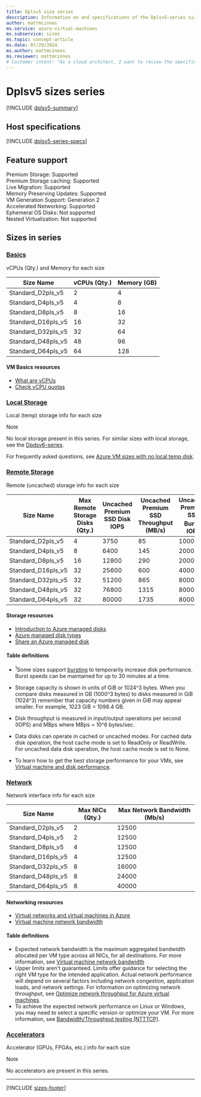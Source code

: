 ```yaml
---
title: Dplsv5 size series
description: Information on and specifications of the Dplsv5-series sizes
author: mattmcinnes
ms.service: azure-virtual-machines
ms.subservice: sizes
ms.topic: concept-article
ms.date: 07/29/2024
ms.author: mattmcinnes
ms.reviewer: mattmcinnes
# Customer intent: "As a cloud architect, I want to review the specifications and features of the Dplsv5 series virtual machine sizes, so that I can select the appropriate configurations for our applications' performance and resource requirements."
---
```


# Dplsv5 sizes series

[!INCLUDE [dplsv5-summary](./includes/dplsv5-series-summary.md)]

## Host specifications
[!INCLUDE [dplsv5-series-specs](./includes/dplsv5-series-specs.md)]

## Feature support

Premium Storage: Supported<br>
Premium Storage caching: Supported<br>
Live Migration: Supported<br>
Memory Preserving Updates: Supported<br>
VM Generation Support: Generation 2<br>
Accelerated Networking: Supported<br>
Ephemeral OS Disks: Not supported<br>
Nested Virtualization: Not supported<br>

## Sizes in series

### [Basics](#tab/sizebasic)

vCPUs (Qty.) and Memory for each size

| Size Name | vCPUs (Qty.) | Memory (GB) |
| --- | --- | --- |
| Standard_D2pls_v5 | 2 | 4 |
| Standard_D4pls_v5 | 4 | 8 |
| Standard_D8pls_v5 | 8 | 16 |
| Standard_D16pls_v5 | 16 | 32 |
| Standard_D32pls_v5 | 32 | 64 |
| Standard_D48pls_v5 | 48 | 96 |
| Standard_D64pls_v5 | 64 | 128 |

#### VM Basics resources
- [What are vCPUs](../../../virtual-machines/managed-disks-overview.md)
- [Check vCPU quotas](../../../virtual-machines/quotas.md)

### [Local Storage](#tab/sizestoragelocal)

Local (temp) storage info for each size

> [!NOTE]
> No local storage present in this series. For similar sizes with local storage, see the [Dpdsv6-series](./dpdsv6-series.md).
>
> For frequently asked questions, see [Azure VM sizes with no local temp disk](../../azure-vms-no-temp-disk.yml).



### [Remote Storage](#tab/sizestorageremote)

Remote (uncached) storage info for each size

| Size Name | Max Remote Storage Disks (Qty.) | Uncached Premium SSD Disk IOPS | Uncached Premium SSD Throughput (MB/s) | Uncached Premium SSD Burst<sup>1</sup> IOPS | Uncached Premium SSD Burst<sup>1</sup> Throughput (MB/s) |
| --- | --- | --- | --- | --- | --- |
| Standard_D2pls_v5 | 4 | 3750 | 85 | 10000 | 1200 |
| Standard_D4pls_v5 | 8 | 6400 | 145 | 20000 | 1200 |
| Standard_D8pls_v5 | 16 | 12800 | 290 | 20000 | 1200 |
| Standard_D16pls_v5 | 32 | 25600 | 600 | 40000 | 1200 |
| Standard_D32pls_v5 | 32 | 51200 | 865 | 80000 | 2000 |
| Standard_D48pls_v5 | 32 | 76800 | 1315 | 80000 | 3000 |
| Standard_D64pls_v5 | 32 | 80000 | 1735 | 80000 | 3000 |

#### Storage resources
- [Introduction to Azure managed disks](../../../virtual-machines/managed-disks-overview.md)
- [Azure managed disk types](../../../virtual-machines/disks-types.md)
- [Share an Azure managed disk](../../../virtual-machines/disks-shared.md)

#### Table definitions
- <sup>1</sup>Some sizes support [bursting](../../disk-bursting.md) to temporarily increase disk performance. Burst speeds can be maintained for up to 30 minutes at a time.

- Storage capacity is shown in units of GiB or 1024^3 bytes. When you compare disks measured in GB (1000^3 bytes) to disks measured in GiB (1024^3) remember that capacity numbers given in GiB may appear smaller. For example, 1023 GiB = 1098.4 GB.
- Disk throughput is measured in input/output operations per second (IOPS) and MBps where MBps = 10^6 bytes/sec.
- Data disks can operate in cached or uncached modes. For cached data disk operation, the host cache mode is set to ReadOnly or ReadWrite. For uncached data disk operation, the host cache mode is set to None.
- To learn how to get the best storage performance for your VMs, see [Virtual machine and disk performance](../../../virtual-machines/disks-performance.md).


### [Network](#tab/sizenetwork)

Network interface info for each size

| Size Name | Max NICs (Qty.) | Max Network Bandwidth (Mb/s) |
| --- | --- | --- |
| Standard_D2pls_v5 | 2 | 12500 |
| Standard_D4pls_v5 | 2 | 12500 |
| Standard_D8pls_v5 | 4 | 12500 |
| Standard_D16pls_v5 | 4 | 12500 |
| Standard_D32pls_v5 | 8 | 16000 |
| Standard_D48pls_v5 | 8 | 24000 |
| Standard_D64pls_v5 | 8 | 40000 |

#### Networking resources
- [Virtual networks and virtual machines in Azure](/azure/virtual-network/network-overview)
- [Virtual machine network bandwidth](/azure/virtual-network/virtual-machine-network-throughput)

#### Table definitions
- Expected network bandwidth is the maximum aggregated bandwidth allocated per VM type across all NICs, for all destinations. For more information, see [Virtual machine network bandwidth](/azure/virtual-network/virtual-machine-network-throughput)
- Upper limits aren't guaranteed. Limits offer guidance for selecting the right VM type for the intended application. Actual network performance will depend on several factors including network congestion, application loads, and network settings. For information on optimizing network throughput, see [Optimize network throughput for Azure virtual machines](/azure/virtual-network/virtual-network-optimize-network-bandwidth). 
-  To achieve the expected network performance on Linux or Windows, you may need to select a specific version or optimize your VM. For more information, see [Bandwidth/Throughput testing (NTTTCP)](/azure/virtual-network/virtual-network-bandwidth-testing).

### [Accelerators](#tab/sizeaccelerators)

Accelerator (GPUs, FPGAs, etc.) info for each size

> [!NOTE]
> No accelerators are present in this series.

---

[!INCLUDE [sizes-footer](../includes/sizes-footer.md)]



